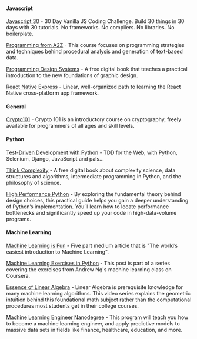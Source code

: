 #### Javascript
[Javascript 30](https://javascript30.com/ "Javascript 30") - 30 Day Vanilla JS Coding Challenge. Build 30 things in 30 days with 30 tutorials. No frameworks. No compilers. No libraries. No boilerplate.

[Programming from A2Z](http://shiffman.net/a2z/ "Programming from A2Z") - This course focuses on programming strategies and techniques behind procedural analysis and generation of text-based data.

[Programming Design Systems](https://programmingdesignsystems.com/ "Programming Design Systems") - A free digital book that teaches a practical introduction to the new foundations of graphic design.

[React Native Express](http://www.reactnativeexpress.com/ "React Native Express") - Linear, well-organized path to learning the React Native cross-platform app framework.

#### General
[Crypto101](https://www.crypto101.io/ "Crypto101") - Crypto 101 is an introductory course on cryptography, freely available for programmers of all ages and skill levels.

#### Python

[Test-Driven Development with Python](http://www.obeythetestinggoat.com/pages/book.html "Test-Driven Development with Python") - TDD for the Web, with Python, Selenium, Django, JavaScript and pals...

[Think Complexity](http://greenteapress.com/complexity2/html/index.html "Think Complexity") - A free digital book about complexity science, data structures and algorithms, intermediate programming in Python, and the philosophy of science.

[High Performance Python](https://www.amazon.com/High-Performance-Python-Performant-Programming/dp/1449361595 "High Performance Python") - By exploring the fundamental theory behind design choices, this practical guide helps you gain a deeper understanding of Python’s implementation. You’ll learn how to locate performance bottlenecks and significantly speed up your code in high-data-volume programs.

#### Machine Learning

[Machine Learning is Fun](https://medium.com/@ageitgey/machine-learning-is-fun-80ea3ec3c471#.y71l3zw9k "Machine Learning is Fun") - Five part medium article that is "The world’s easiest introduction to Machine Learning".

[Machine Learning Exercises in Python](http://www.johnwittenauer.net/machine-learning-exercises-in-python-part-1/ "Machine Learning Exercises in Python") - This post is part of a series covering the exercises from Andrew Ng's machine learning class on Coursera.

[Essence of Linear Algebra](https://www.youtube.com/watch?v=kjBOesZCoqc&index=1&list=PLZHQObOWTQDPD3MizzM2xVFitgF8hE_ab "Essence of Linear Algebra") - Linear Algebra is prerequisite knowledge for many machine learning algorithms. This video series explains the geometric intuition behind this foundational math subject rather than the computational procedures most students get in their college courses.

[Machine Learning Engineer Nanodegree](https://www.udacity.com/course/machine-learning-engineer-nanodegree--nd009 "Machine Learning Engineer Nanodegree") - This program will teach you how to become a machine learning engineer, and apply predictive models to massive data sets in fields like finance, healthcare, education, and more.
